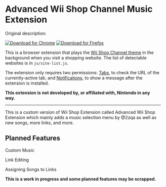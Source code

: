# Advanced Wii Shop Channel Music Extension

Original description:

[![Download for Chrome](https://corbin.io/img/chrome-button.png)](https://chrome.google.com/webstore/detail/camjnljbmplngaalikoefoibonimfhkd) [![Download for Firefox](https://corbin.io/img/firefox-button.png)](https://addons.mozilla.org/en-US/firefox/addon/wii-shop-channel/)

This is a browser extension that plays the [Wii Shop Channel theme](https://www.youtube.com/watch?v=yyjUmv1gJEg&t=1s) in the background when you visit a shopping website. The list of detectable websites is in `js/site-list.js`.

The extension only requires two permissions: [Tabs](https://developer.mozilla.org/en-US/docs/Mozilla/Add-ons/WebExtensions/API/tabs), to check the URL of the currently-active tab, and [Notifications](https://developer.mozilla.org/en-US/docs/Mozilla/Add-ons/WebExtensions/user_interface/Notifications), to show a message after the extension is installed.

**This extension is not developed by, or affiliated with, Nintendo in any way.**

-----------------------------------------------------------------------------------------------------------------------

This is a custom version of Wii Shop Extension called Advanced Wii Shop Extension which mainly adds a music selection menu by @2zqa as well as new songs, more links, and more.

## Planned Features

Custom Music

Link Editing

Assigning Songs to Links

**This is a work in progress and some planned features may be scrapped.**
